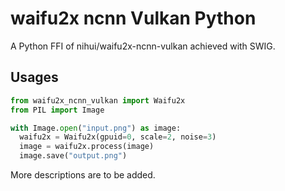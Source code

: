 # waifu2x ncnn Vulkan Python

A Python FFI of nihui/waifu2x-ncnn-vulkan achieved with SWIG.

## Usages

```python
from waifu2x_ncnn_vulkan import Waifu2x
from PIL import Image

with Image.open("input.png") as image:
  waifu2x = Waifu2x(gpuid=0, scale=2, noise=3)
  image = waifu2x.process(image)
  image.save("output.png")
```

More descriptions are to be added.
